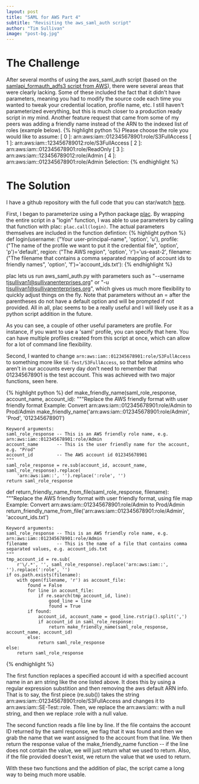 ```yaml
---
layout: post
title: "SAML for AWS Part 4"
subtitle: "Revisiting the aws_saml_auth script"
author: "Tim Sullivan"
image: "post-bg.jpg"
---
```



# The Challenge

After several months of using the aws_saml_auth script (based on the [samlapi_formauth_adfs3 script from AWS](https://s3.amazonaws.com/awsiammedia/public/sample/SAMLAPICLIADFS/samlapi_formauth_adfs3.p)), there were several areas that were clearly lacking. Some of these included the fact that it didn't have parameters, meaning you had to modify the source code each time you wanted to tweak your credential location, profile name, etc. I still haven't parameterized everything, but this is much closer to a production ready script in my mind. Another feature request that came from some of my peers was adding a friendly name instead of the ARN to the indexed list of roles (example below).
{% highlight python %}
Please choose the role you would like to assume:
[ 0 ]:  arn:aws:iam::012345678901:role/S3FullAccess
[ 1 ]:  arn:aws:iam::123456789012:role/S3FullAccess
[ 2 ]:  arn:aws:iam::012345678901:role/ReadOnly
[ 3 ]:  arn:aws:iam::123456789012:role/Admin
[ 4 ]:  arn:aws:iam::012345678901:role/Admin
Selection:
{% endhighlight %}

# The Solution

I have a github repository with the full code that you can star/watch [here](https://github.com/tjsullivan1/aws_saml_auth).

First, I began to parameterize using a Python package [plac](https://pypi.python.org/pypi/plac). By wrapping the entire script in a "login" function, I was able to use parameters by calling that function with plac: `plac.call(login)`. The actual parameters themselves are included in the function defintion:
{% highlight python %}
def login(username: ("Your user-principal-name", 'option', 'u'),
          profile: ("The name of the profile we want to put it the credential file", 'option', 'p')='default',
          region: ("The AWS region", 'option', 'r')='us-east-2',
          filename: ("The filename that contains a comma separated mapping of account ids to friendly names",
                     'option', 'f')='account_ids.txt'):
{% endhighlight %}

plac lets us run aws_saml_auth.py with parameters such as "--username tjsullivan1@sullivanenterprises.org" or "-u tjsullivan1@sullivanenterprises.org", which gives us much more flexibility to quickly adjust things on the fly. Note that parameters without an = after the parentheses do not have a default option and will be prompted if not provided. All in all, plac seems to be a really useful and I will likely use it as a python script addition in the future.

As you can see, a couple of other useful parameters are profile. For instance, if you want to use a 'saml' profile, you can specify that here. You can have multiple profiles created from this script at once, which can allow for a lot of command line flexibility.

Second, I wanted to change `arn:aws:iam::012345678901:role/S3FullAccess` to something more like `SE-Test/S3FullAccess`, so that fellow admins who aren't in our accounts every day don't need to remember that 012345678901 is the test account. This was achieved with two major functions, seen here.

{% highlight python %}
def make_friendly_name(saml_role_response, account_name, account_id):
    """Replace the AWS friendly format with user friendly format
    Example:
    Convert arn:aws:iam::012345678901:role/Admin to Prod/Admin
    make_friendly_name('arn:aws:iam::012345678901:role/Admin', 'Prod', '012345678901')

    Keyword arguments:
    saml_role_response -- This is an AWS friendly role name, e.g. arn:aws:iam::012345678901:role/Admin
    account_name       -- This is the user friendly name for the account, e.g. "Prod"
    account_id         -- The AWS account id 012345678901
    """
    saml_role_response = re.sub(account_id, account_name, saml_role_response).replace(
        'arn:aws:iam::', '').replace(':role', '')
    return saml_role_response


def return_friendly_name_from_file(saml_role_response, filename):
    """Replace the AWS friendly format with user friendly format, using file map
    Example:
    Convert arn:aws:iam::012345678901:role/Admin to Prod/Admin
    return_friendly_name_from_file('arn:aws:iam::012345678901:role/Admin', 'account_ids.txt')

    Keyword arguments:
    saml_role_response -- This is an AWS friendly role name, e.g. arn:aws:iam::012345678901:role/Admin
    filename           -- This is the name of a file that contains comma separated values, e.g. account_ids.txt
    """
    tmp_account_id = re.sub(
        r'\/.*', '', saml_role_response).replace('arn:aws:iam::', '').replace(':role', '')
    if os.path.exists(filename):
        with open(filename, 'r') as account_file:
            found = False
            for line in account_file:
                if re.search(tmp_account_id, line):
                    good_line = line
                    found = True
            if found:
                account_id, account_name = good_line.rstrip().split(',')
                if account_id in saml_role_response:
                    return make_friendly_name(saml_role_response, account_name, account_id)
            else:
                return saml_role_response
    else:
        return saml_role_response
{% endhighlight %}

The first function replaces a specified account id with a specified account name in an arn string like the one listed above. It does this by using a regular expression substition and then removing the aws default ARN info. That is to say, the first piece (re.sub()) takes the string arn:aws:iam::012345678901:role/S3FullAccess and changes it to arn:aws:iam::SE-Test::role. Then, we replace the arn:aws:iam:: with a null string, and then we replace :role with a null value.

The second function reads a file line by line. If the file contains the account ID returned by the saml response, we flag that it was found and then we grab the name that we want assigned to the account from that line. We then return the response value of the make_friendly_name function -- if the line does not contain the value, we will just return what we used to return. Also, if the file provided doesn't exist, we return the value that we used to return.

With these two functions and the addition of plac, the script came a long way to being much more usable.
